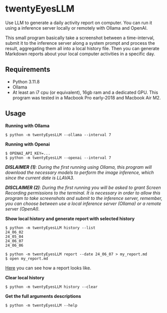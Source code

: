 # twentyEyesLLM

Use LLM to generate a daily activity report on computer. You can run it using a inference server locally or remotely with Ollama and OpenAI. 

This small program basically take a screenshot between a time-interval, submit it to the inference server along a system prompt and process the result, aggregating them all into a local history file. Then you can generate Markdown reports about your local computer activities in a specific day.

## Requirements
- Python 3.11.8
- Ollama
- At least an i7 cpu (or equivalent), 16gb ram and a dedicated GPU. This program was tested in a Macbook Pro early-2018 and Macbook Air M2.

## Usage
**Running with Ollama**
```console
$ python -m twentyEyesLLM --ollama --interval 7
```

**Running with Openai**
```console
$ OPENAI_API_KEY=...
$ python -m twentyEyesLLM --openai --interval 7
```

_**DISLAIMER (1)**: During the first running using Ollama, this program will download the necessary models to perform the image inference, which since the current date is LLAVA3._


_**DISCLAIMER (2)**: During the first running you will be asked to grant Screen Recording permissions to the terminal. It is necessary in order to allow this program to take screenshots and submit to the inference server, remember, you can choose between use a local inference server (Ollama) or a remote server (OpenAI)._ 

**Show local history and generate report with selected history**
```console
$ python -m twentyEyesLLM history --list
24_06_02
24_05_04
24_06_07
24_06_06

$ python -m twentyEyesLLM report --date 24_06_07 > my_report.md
$ open my_report.md
```

[Here](https://github.com/maclovin/twentyEyesLLM/blob/main/REPORT_SAMPLE.md) you can see how a report looks like.


**Clear local history**
```console
$ python -m twentyEyesLLM history --clear
```

**Get the full arguments descriptions**
```console
$ python -m twentyEyesLLM --help
```

